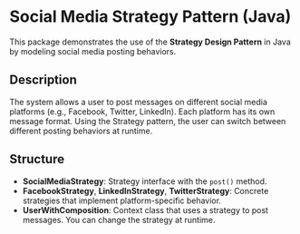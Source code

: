 # Social Media Strategy Pattern (Java)

This package demonstrates the use of the **Strategy Design Pattern** in Java by modeling social media posting behaviors.

## Description

The system allows a user to post messages on different social media platforms (e.g., Facebook, Twitter, LinkedIn). Each platform has its own message format. Using the Strategy pattern, the user can switch between different posting behaviors at runtime.

## Structure

- **SocialMediaStrategy**: Strategy interface with the `post()` method.
- **FacebookStrategy**, **LinkedInStrategy**, **TwitterStrategy**: Concrete strategies that implement platform-specific behavior.
- **UserWithComposition**: Context class that uses a strategy to post messages. You can change the strategy at runtime.
